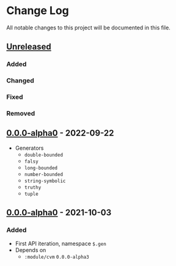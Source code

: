 # Change Log

All notable changes to this project will be documented in this file.



## [Unreleased]

### Added

### Changed

### Fixed

### Removed



## [0.0.0-alpha0] - 2022-09-22

- Generators
    - `double-bounded`
    - `falsy`
    - `long-bounded`
    - `number-bounded`
    - `string-symbolic`
    - `truthy`
    - `tuple`



## [0.0.0-alpha0] - 2021-10-03

### Added

- First API iteration, namespace `$.gen`
- Depends on
    - `:module/cvm` `0.0.0-alpha3`



[Unreleased]:   https://github.com/convex-dev/convex.cljc/compare/release/gen/0.0.0-alpha1...HEAD
[0.0.0-alpha1]: https://github.com/convex-dev/convex.cljc/compare/release/gen/0.0.0-alpha0...release/gen/0.0.0-alpha1
[0.0.0-alpha0]: https://github.com/convex-dev/convex.cljc/releases/tag/release/gen/0.0.0-alpha0
